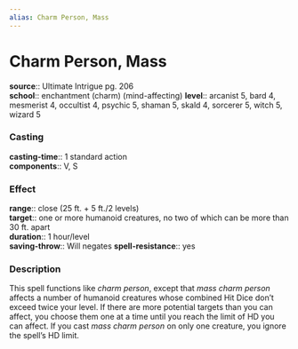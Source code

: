 ```yaml
---
alias: Charm Person, Mass
---
```


# Charm Person, Mass 

**source**:: Ultimate Intrigue pg. 206  
**school**:: enchantment (charm) (mind-affecting)
**level**:: arcanist 5, bard 4, mesmerist 4, occultist 4, psychic 5, shaman 5, skald 4, sorcerer 5, witch 5, wizard 5

### Casting 

**casting-time**:: 1 standard action  
**components**:: V, S

### Effect 

**range**:: close (25 ft. + 5 ft./2 levels)  
**target**:: one or more humanoid creatures, no two of which can be more than 30 ft. apart  
**duration**:: 1 hour/level  
**saving-throw**:: Will negates
**spell-resistance**:: yes

### Description 

This spell functions like *charm person*, except that *mass charm person* affects a number of humanoid creatures whose combined Hit Dice don’t exceed twice your level. If there are more potential targets than you can affect, you choose them one at a time until you reach the limit of HD you can affect. If you cast *mass charm person* on only one creature, you ignore the spell’s HD limit.
